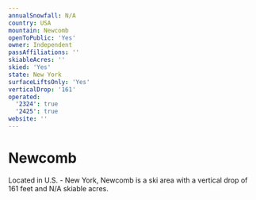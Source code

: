 ```yaml
---
annualSnowfall: N/A
country: USA
mountain: Newcomb
openToPublic: 'Yes'
owner: Independent
passAffiliations: ''
skiableAcres: ''
skied: 'Yes'
state: New York
surfaceLiftsOnly: 'Yes'
verticalDrop: '161'
operated:
  '2324': true
  '2425': true
website: ''
---
```



# Newcomb

Located in U.S. - New York, Newcomb is a ski area with a vertical drop of 161 feet and N/A skiable acres.
